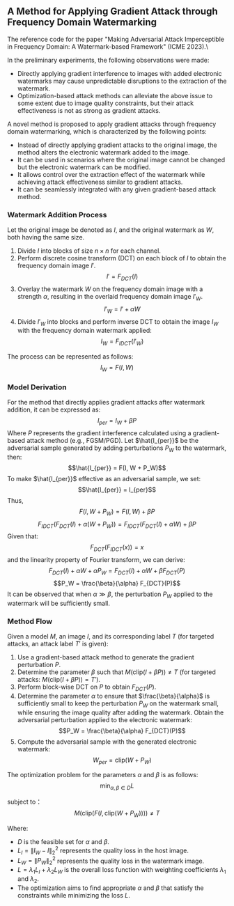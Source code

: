 ## A Method for Applying Gradient Attack through Frequency Domain Watermarking
The reference code for the paper "Making Adversarial Attack Imperceptible in Frequency Domain: A Watermark-based Framework" (ICME 2023).\\

In the preliminary experiments, the following observations were made:

- Directly applying gradient interference to images with added electronic watermarks may cause unpredictable disruptions to the extraction of the watermark.
- Optimization-based attack methods can alleviate the above issue to some extent due to image quality constraints, but their attack effectiveness is not as strong as gradient attacks.

A novel method is proposed to apply gradient attacks through frequency domain watermarking, which is characterized by the following points:

- Instead of directly applying gradient attacks to the original image, the method alters the electronic watermark added to the image.
- It can be used in scenarios where the original image cannot be changed but the electronic watermark can be modified.
- It allows control over the extraction effect of the watermark while achieving attack effectiveness similar to gradient attacks.
- It can be seamlessly integrated with any given gradient-based attack method.

### Watermark Addition Process
Let the original image be denoted as $I$, and the original watermark as $W$, both having the same size.
1. Divide $I$ into blocks of size $n \times n$ for each channel.
2. Perform discrete cosine transform (DCT) on each block of $I$ to obtain the frequency domain image $I'$.
$$I' = F_{DCT}(I)$$
3. Overlay the watermark $W$ on the frequency domain image with a strength $\alpha$, resulting in the overlaid frequency domain image $I'_W$.
$$I'_W = I' + \alpha W$$
4. Divide $I'_ W$ into blocks and perform inverse DCT to obtain the image $I_W$ with the frequency domain watermark applied:
$$I_W = F_{IDCT}(I'_W)$$

The process can be represented as follows:
$$I_W = F(I, W)$$

### Model Derivation
For the method that directly applies gradient attacks after watermark addition, it can be expressed as:
$$I_{per} = I_W + \beta P$$
Where $P$ represents the gradient interference calculated using a gradient-based attack method (e.g., FGSM/PGD).
Let $\hat{I_{per}}$ be the adversarial sample generated by adding perturbations $P_W$ to the watermark, then:
$$\hat{I_{per}} = F(I, W + P_W)$$
To make $\hat{I_{per}}$ effective as an adversarial sample, we set:
$$\hat{I_{per}} = I_{per}$$
Thus,
$$F(I, W + P_W) = F(I, W) + \beta P$$
$$F_{IDCT}(F_{DCT}(I) + \alpha (W + P_W)) = F_{IDCT}(F_{DCT}(I) + \alpha W) + \beta P$$
Given that:
$$F_{DCT}(F_{IDCT}(x)) = x$$
and the linearity property of Fourier transform, we can derive:
$$F_{DCT}(I) + \alpha W + \alpha P_W = F_{DCT}(I) + \alpha W + \beta F_{DCT}(P)$$
$$P_W = \frac{\beta}{\alpha} F_{DCT}(P)$$
It can be observed that when $\alpha \gg \beta$, the perturbation $P_W$ applied to the watermark will be sufficiently small.

### Method Flow
Given a model $M$, an image $I$, and its corresponding label $T$ (for targeted attacks, an attack label $T'$ is given):

1. Use a gradient-based attack method to generate the gradient perturbation $P$.
2. Determine the parameter $\beta$ such that $M(\text{clip}(I + \beta P)) \ne T$ (for targeted attacks: $M(\text{clip}(I + \beta P)) = T'$).
3. Perform block-wise DCT on $P$ to obtain $F_{DCT}(P)$.
4. Determine the parameter $\alpha$ to ensure that $\frac{\beta}{\alpha}$ is sufficiently small to keep the perturbation $P_W$ on the watermark small, while ensuring the image quality after adding the watermark. Obtain the adversarial perturbation applied to the electronic watermark:
$$P_W = \frac{\beta}{\alpha} F_{DCT}(P)$$
5. Compute the adversarial sample with the generated electronic watermark:
$$W_{per} = \text{clip}(W + P_W)$$

The optimization problem for the parameters $\alpha$ and $\beta$ is as follows:
$$\min_{\alpha, \beta \in D} L$$

subject to：
$$M(\text{clip}(F(I, \text{clip}(W + P_W)))) \ne T$$

Where:
- $D$ is the feasible set for $\alpha$ and $\beta$.
- $L_I = \lVert I_W - I \rVert_2^2$ represents the quality loss in the host image.
- $L_W = \lVert P_W \rVert_2^2$ represents the quality loss in the watermark image.
- $L = \lambda_1 L_I + \lambda_2 L_W$ is the overall loss function with weighting coefficients $\lambda_1$ and $\lambda_2$.
- The optimization aims to find appropriate $\alpha$ and $\beta$ that satisfy the constraints while minimizing the loss $L$.
